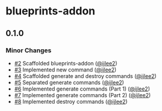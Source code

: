 # blueprints-addon

## 0.1.0

### Minor Changes

- [#2](https://github.com/ijlee2/embroider-toolbox/pull/2) Scaffolded blueprints-addon ([@ijlee2](https://github.com/ijlee2))
- [#3](https://github.com/ijlee2/embroider-toolbox/pull/3) Implemented new command ([@ijlee2](https://github.com/ijlee2))
- [#4](https://github.com/ijlee2/embroider-toolbox/pull/4) Scaffolded generate and destroy commands ([@ijlee2](https://github.com/ijlee2))
- [#5](https://github.com/ijlee2/embroider-toolbox/pull/5) Separated generate commands ([@ijlee2](https://github.com/ijlee2))
- [#6](https://github.com/ijlee2/embroider-toolbox/pull/6) Implemented generate commands (Part 1) ([@ijlee2](https://github.com/ijlee2))
- [#7](https://github.com/ijlee2/embroider-toolbox/pull/7) Implemented generate commands (Part 2) ([@ijlee2](https://github.com/ijlee2))
- [#8](https://github.com/ijlee2/embroider-toolbox/pull/8) Implemented destroy commands ([@ijlee2](https://github.com/ijlee2))
